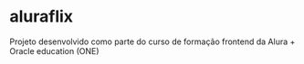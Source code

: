 # aluraflix
Projeto desenvolvido como parte do curso de formação frontend da Alura + Oracle education (ONE)
